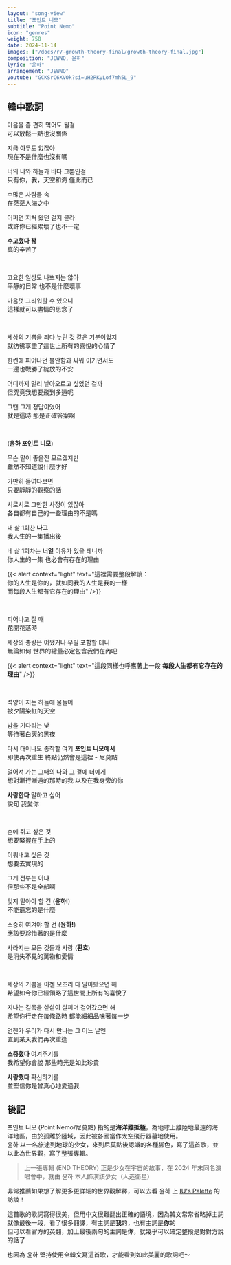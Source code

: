 ```yaml
---
layout: "song-view"
title: "포인트 니모"
subtitle: "Point Nemo"
icon: "genres"
weight: 758
date: 2024-11-14
images: ["/docs/r7-growth-theory-final/growth-theory-final.jpg"]
composition: "JEWNO, 윤하"
lyric: "윤하"
arrangement: "JEWNO"
youtube: "GCKSrC6XVOk?si=uH2RKyLof7mh5L_9"
---
```


<div class="lyric-body">

## 韓中歌詞

마음을 좀 편히 먹어도 될걸  
可以放鬆一點也沒關係  

지금 아무도 없잖아  
現在不是什麼也沒有嗎  

너의 나와 하늘과 바다 그뿐인걸  
只有你，我，天空和海 僅此而已  

수많은 사람들 속  
在茫茫人海之中  

어쩌면 지쳐 왔던 걸지 몰라  
或許你已經累壞了也不一定  

**수고했다 참**  
真的辛苦了  

<br>

고요한 일상도 나쁘지는 않아  
平靜的日常 也不是什麼壞事  

마음껏 그리워할 수 있으니  
這樣就可以盡情的思念了  

<br>

세상의 기쁨을 죄다 누린 것 같은 기분이었지  
就彷彿享盡了這世上所有的喜悅的心情了  

한켠에 피어나던 불안함과 싸워 이기면서도  
一邊也戰勝了綻放的不安  

어디까지 멀리 날아오르고 싶었던 걸까  
但究竟我想要飛到多遠呢  

그땐 그게 정답이었어  
就是這時 那是正確答案啊  

<br>

(**윤하 포인트 니모**)  

무슨 말이 좋을진 모르겠지만  
雖然不知道說什麼才好  

가만히 들여다보면  
只要靜靜的觀察的話  

서로서로 그만한 사정이 있잖아  
各自都有自己的一些理由的不是嗎  

내 삶 1회찬 **나고**  
我人生的一集播出後  

네 삶 1회차는 **너일** 이유가 있을 테니까  
你人生的一集 也必會有存在的理由  


{{< alert context="light" text="這裡需要整段解讀：<br>你的人生是你的，就如同我的人生是我的一樣<br>而每段人生都有它存在的理由" />}}

<br>

피어나고 질 때  
花開花落時  

세상의 총량은 어쨌거나 우릴 포함할 테니  
無論如何 世界的總量必定包含我們在內吧  

{{< alert context="light" text="這段同樣也呼應著上一段 <strong>每段人生都有它存在的理由</strong>" />}}

<br>

석양이 지는 하늘에 물들어  
被夕陽染紅的天空  

밤을 기다리는 낮  
等待著白天的黑夜  

다시 태어나도 종착할 여기 **포인트 니모에서**  
即使再次重生 終點仍然會是這裡 - 尼莫點  

멀어져 가는 그때의 나와 그 곁에 너에게  
想對漸行漸遠的那時的我 以及在我身旁的你  

**사랑한다** 말하고 싶어  
說句 我愛你  

<br>

손에 쥐고 싶은 것  
想要緊握在手上的  

이뤄내고 싶은 것  
想要去實現的  

그게 전부는 아냐  
但那些不是全部啊  

잊지 말아야 할 건 (**윤하!**)  
不能遺忘的是什麼  

소중히 여겨야 할 건 (**윤하!**)  
應該要珍惜著的是什麼  

사라지는 모든 것들과 사랑 (**환호**)  
是消失不見的萬物和愛情  

<br>

세상의 기쁨을 이젠 모조리 다 알아봤으면 해  
希望如今你已經領略了這世間上所有的喜悅了  

지나는 길목을 샅샅이 살피며 걸어갔으면 해  
希望你行走在每條路時 都能細細品味著每一步  

언젠가 우리가 다시 만나는 그 어느 날엔  
直到某天我們再次重逢  

**소중했다** 여겨주기를  
我希望你會說 那些時光是如此珍貴  

**사랑했다** 확신하기를  
並堅信你是曾真心地愛過我  

</div>

## 後記

포인트 니모 (Point Nemo/尼莫點) 指的是**海洋難抵極**，為地球上離陸地最遠的海洋地區，由於孤離於陸域，因此被各國當作太空飛行器墓地使用。  
윤하 以一名旅途到地球的少女，來到尼莫點後認識的各種腳色，寫了這首歌，並以此為世界觀，寫了整張專輯。  
> 上一張專輯 (END THEORY) 正是少女在宇宙的故事，在 2024 年末同名演唱會中，就由 윤하 本人飾演該少女（人造衛星）  

非常推薦如果想了解更多更詳細的世界觀解釋，可以去看 윤하 上 [IU's Palette](https://youtu.be/RWf25nVfBlw?si=Jp76HV7vFqEl1z3d) 的訪談！  

這首歌的歌詞寫得很美，但用中文很難翻出正確的語境，因為韓文常常省略掉主詞  
就像最後一段，看了很多翻譯，有主詞是**我**的，也有主詞是**你**的  
但可以看官方的英翻，加上最後兩句的主詞是**你**，就幾乎可以確定整段是對對方說的話了  

也因為 윤하 堅持使用全韓文寫這首歌，才能看到如此美麗的歌詞吧～  

